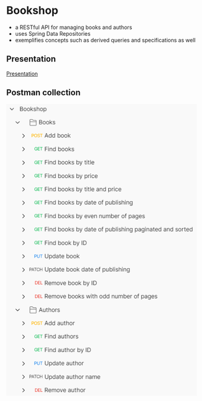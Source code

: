 # Bookshop
- a RESTful API for managing books and authors
- uses Spring Data Repositories 
- exemplifies concepts such as derived queries and specifications as well
## Presentation
[Presentation](https://docs.google.com/presentation/d/e/2PACX-1vRBeFoEOUACjjGHLjRexW5_5hfwV65mJn_I1AkQQKBR9MuLuFNstIfzgI1F8obkqPTeQEUv6b36LFP4/pub?start=true&loop=false&delayms=10000)
## Postman collection
![Postman.png](Postman.png)
